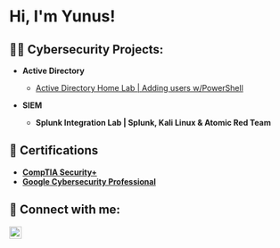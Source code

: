 <h1>Hi, I'm Yunus! </h1>

<h2>👨‍💻 Cybersecurity Projects:</h2>

- <b> Active Directory </b>
  - [Active Directory Home Lab | Adding users w/PowerShell](https://github.com/MR-CyberQi/ActiveDirectoryLab)

- <b> SIEM <b/>
  - Splunk Integration Lab | Splunk, Kali Linux & Atomic Red Team

<h2>📜 Certifications</h2>

- [CompTIA Security+](https://www.credly.com/badges/c830e821-1047-454a-9123-2749b31794bc)
- [Google Cybersecurity Professional](https://www.credly.com/badges/96080b80-014e-4212-b63a-a3ae6410638d)

<h2> 🤳 Connect with me:</h2>

[<img align="left" alt="MuhammadRahman | LinkedIn" width="22px" src="https://cdn.jsdelivr.net/npm/simple-icons@v3/icons/linkedin.svg" />][linkedin]

[linkedin]: https://www.linkedin.com/in/muhammad-rahman-a24b6528b
